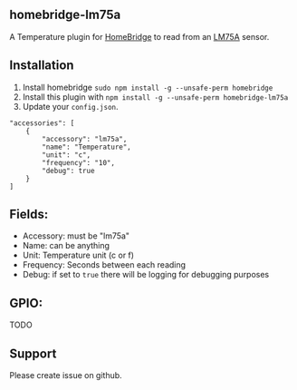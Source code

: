 ## homebridge-lm75a

A Temperature plugin for [HomeBridge](https://github.com/nfarina/homebridge) to read from an [LM75A](http://www.ti.com/product/LM75A) sensor.

## Installation

1. Install homebridge `sudo npm install -g --unsafe-perm homebridge`
2. Install this plugin with `npm install -g --unsafe-perm homebridge-lm75a`
3. Update your `config.json`.

```
"accessories": [
    {
        "accessory": "lm75a",
        "name": "Temperature",
        "unit": "c",
        "frequency": "10",
        "debug": true
    }
]
```

## Fields:

- Accessory: must be "lm75a"
- Name: can be anything
- Unit: Temperature unit (c or f)
- Frequency: Seconds between each reading
- Debug: if set to `true` there will be logging for debugging purposes

## GPIO:

TODO

## Support

Please create issue on github.
